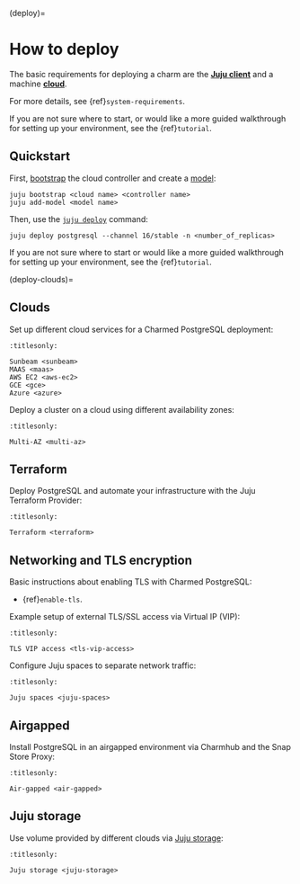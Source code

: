 (deploy)=
# How to deploy

The basic requirements for deploying a charm are the [**Juju client**](https://documentation.ubuntu.com/juju/3.6/) and a machine [**cloud**](https://juju.is/docs/juju/cloud).

For more details, see {ref}`system-requirements`.

If you are not sure where to start, or would like a more guided walkthrough for setting up your environment, see the {ref}`tutorial`.

## Quickstart

First, [bootstrap](https://juju.is/docs/juju/juju-bootstrap) the cloud controller and create a [model](https://canonical-juju.readthedocs-hosted.com/en/latest/user/reference/model/): 

```shell
juju bootstrap <cloud name> <controller name>
juju add-model <model name>
```

Then, use the [`juju deploy`](https://canonical-juju.readthedocs-hosted.com/en/latest/user/reference/juju-cli/list-of-juju-cli-commands/deploy/) command:

```shell
juju deploy postgresql --channel 16/stable -n <number_of_replicas>
```

If you are not sure where to start or would like a more guided walkthrough for setting up your environment, see the {ref}`tutorial`.

(deploy-clouds)=
## Clouds

Set up different cloud services for a Charmed PostgreSQL deployment:

```{toctree}
:titlesonly:

Sunbeam <sunbeam>
MAAS <maas>
AWS EC2 <aws-ec2>
GCE <gce>
Azure <azure>
```

Deploy a cluster on a cloud using different availability zones:

```{toctree}
:titlesonly:

Multi-AZ <multi-az>
```

## Terraform

Deploy PostgreSQL and automate your infrastructure with the Juju Terraform Provider:

```{toctree}
:titlesonly:

Terraform <terraform>
```

## Networking and TLS encryption

Basic instructions about enabling TLS with Charmed PostgreSQL:

* {ref}`enable-tls`.

Example setup of external TLS/SSL access via Virtual IP (VIP):

```{toctree}
:titlesonly:

TLS VIP access <tls-vip-access>
```

Configure Juju spaces to separate network traffic:

```{toctree}
:titlesonly:

Juju spaces <juju-spaces>
```

## Airgapped

Install PostgreSQL in an airgapped environment via Charmhub and the Snap Store Proxy:

```{toctree}
:titlesonly:

Air-gapped <air-gapped>
```

## Juju storage

Use volume provided by different clouds via [Juju storage](https://documentation.ubuntu.com/juju/3.6/reference/storage/):

```{toctree}
:titlesonly:

Juju storage <juju-storage>
```

